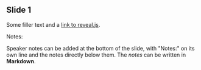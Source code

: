 ## Slide 1

Some filler text and a [link to reveal.js](https://revealjs.com/).

Notes:

Speaker notes can be added at the bottom of the slide, with "Notes:" on its own line and the notes directly below them. The _notes_ can be written in **Markdown**.
